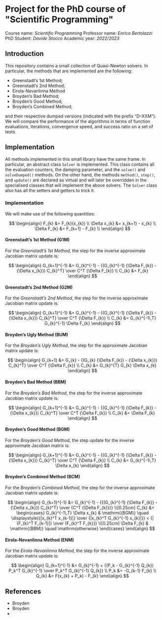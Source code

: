 # Project for the PhD course of "Scientific Programming"

Course name: *Scientific Programming*
Professor name: *Enrico Bertolazzi*
PhD Student: *Davide Stocco*
Academic year: *2022/2023*

## Introduction

This repository contains a small collection of Quasi-Newton solvers. In particular, the methods that are implemented are the following:

  - Greenstadt’s 1st Method;
  - Greenstadt’s 2nd Method;
  - Eirola-Nevanlinna Method
  - Broyden’s Bad Method;
  - Broyden’s Good Method;
  - Broyden’s Combined Method;

and their respective dumped versions (indicated with the prefix “D–XXM”). We will compare the performance of the algorithms in terms of function evaluations, iterations, convergence speed, and success ratio on a set of tests.

## Implementation

All methods implemented in this small library have the same frame. In particular, an abstract class ``Solver`` is implemented. This class contains all the evaluation counters, the damping parameter, and the ``solve()`` and ``solveDumped()`` methods. On the other hand, the methods ``method()``, ``step()``, and ``update()`` are declared as virtual and will later be overridden in the specialised classes that will implement the above solvers. The ``Solver`` class also has all the setters and getters to trick it.

### Implementation

We will make use of the following quantities:

$$
\begin{align}
F_{k}        &= F_{k}(x_{k})    \\
\Delta x_{k} &= x_{k+1} - x_{k} \\
\Delta F_{k} &= F_{k+1} - F_{k} \\
\end{align}
$$

#### Greenstadt’s 1st Method (G1M)

For the *Greenstadt’s 1st Method*, the step for the inverse approximate Jacobian matrix update is:

$$
\begin{align}
G_{k+1}^{-1} &= G_{k}^{-1} - {(G_{k}^{-1} {\Delta F_{k}} - {\Delta x_{k}}) C_{k}^T} \over C^T {\Delta F_{k}} \\
C_{k}        &= F_{k}
\end{align}
$$

#### Greenstadt’s 2nd Method (G2M)

For the *Greenstadt’s 2nd Method*, the step for the inverse approximate Jacobian matrix update is:

$$
\begin{align}
G_{k+1}^{-1} &= G_{k}^{-1} - {(G_{k}^{-1} {\Delta F_{k}} - {\Delta x_{k}}) C_{k}^T} \over C^T {\Delta F_{k}} \\
C_{k}        &= G_{k}^{-1\,T} G_{k}^{-1} \Delta F_{k}
\end{align}
$$

#### Broyden’s Ugly Method (BUM)

For the *Broyden’s Ugly Method*, the step for the approximate Jacobian matrix update is:

$$
\begin{align}
G_{k+1} &= G_{k} - {(G_{k} {\Delta F_{k}} - {\Delta x_{k}}) C_{k}^T} \over C^T {\Delta F_{k}} \\
C_{k}   &= G_{k}^{T} G_{k} \Delta x_{k}
\end{align}
$$

#### Broyden’s Bad Method (BBM)

For the *Broyden’s Bad Method*, the step for the inverse approximate Jacobian matrix update is:

$$
\begin{align}
G_{k+1}^{-1} &= G_{k}^{-1} - {(G_{k}^{-1} {\Delta F_{k}} - {\Delta x_{k}}) C_{k}^T} \over C^T {\Delta F_{k}} \\
C_{k}        &= \Delta F_{k}
\end{align}
$$

#### Broyden’s Good Method (BGM)

For the *Broyden’s Good Method*, the step update for the inverse approximate Jacobian matrix is:

$$
\begin{align}
G_{k+1}^{-1} &= G_{k}^{-1} - {(G_{k}^{-1} {\Delta F_{k}} - {\Delta x_{k}}) C_{k}^T} \over C^T {\Delta F_{k}} \\
C_{k}        &= G_{k}^{-1\,T} \Delta x_{k}
\end{align}
$$

#### Broyden’s Combined Method (BCM)

For the *Broyden’s Combined Method*, the step for the inverse approximate Jacobian matrix update is:

$$
\begin{align}
G_{k+1}^{-1} &= G_{k}^{-1} - {{(G_{k}^{-1} {\Delta F_{k}} - {\Delta x_{k}}) C_{k}^T} \over {C^T {\Delta F_{k}}}} \\[0.25cm]
C_{k} &=
\begin{cases}
G_{k}^{-1\,T} \Delta x_{k} & \mathrm{(BGM)} \quad \displaystyle{{|x_{k}^T x_{k-1}|} \over {|x_{k}^T G_{k}^{-1} x_{k}|}} < {|{F_{k}^T F_{k-1}|} \over {F_{k}^T F_{k}}} \\[0.25cm]
\Delta F_{k}               & \mathrm{(BBM)} \quad \mathrm{otherwise}
\end{cases}
\end{align}
$$

#### Eirola-Nevanlinna Method (ENM)

For the *Eirola-Nevanlinna Method*, the step for the inverse approximate Jacobian matrix update is:

$$
\begin{align}
G_{k+1}^{-1} &= G_{k}^{-1} + {(P_k - G_{k}^{-1} Q_{k}) P_k^T G_{k}^{-1} \over P_k^T G_{k}^{-1} Q_{k}} \\
P_k   &= -G_{k-1} F_{k} \\
Q_{k} &= F(x_{k} + P_k) - F_{k}
\end{align}
$$

## References

  - Broyden
  - Broyden
  -

